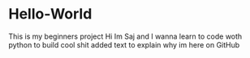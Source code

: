 # Hello-World
This is my beginners project
Hi Im Saj and I wanna learn to code woth python to build cool shit
added text to explain why im here on GitHub
